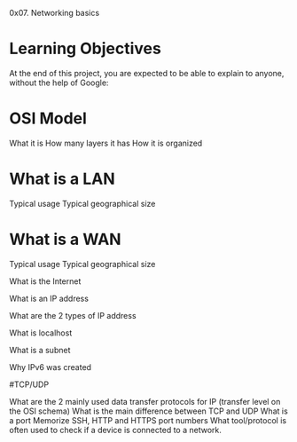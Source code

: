 0x07. Networking basics
# Learning Objectives
At the end of this project, you are expected to be able to explain to anyone, without the help of Google:

# OSI Model
What it is
How many layers it has
How it is organized
# What is a LAN
Typical usage
Typical geographical size
# What is a WAN
Typical usage
Typical geographical size

What is the Internet

What is an IP address

What are the 2 types of IP address

What is localhost

What is a subnet

Why IPv6 was created

#TCP/UDP

What are the 2 mainly used data transfer protocols for IP (transfer level on the OSI schema)
What is the main difference between TCP and UDP
What is a port
Memorize SSH, HTTP and HTTPS port numbers
What tool/protocol is often used to check if a device is connected to a network.
